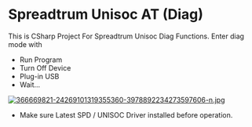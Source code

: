 # Spreadtrum Unisoc AT (Diag)
This is CSharp Project For Spreadtrum Unisoc Diag Functions.
Enter diag mode with
- Run Program
- Turn Off Device
- Plug-in USB
- Wait...


[![366669821-24269101319355360-3978892234273597606-n.jpg](https://i.postimg.cc/VkSQFvLk/366669821-24269101319355360-3978892234273597606-n.jpg)](https://postimg.cc/xXS4f0zw)

* Make sure Latest SPD / UNISOC Driver installed before operation.
